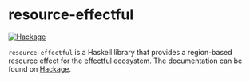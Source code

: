 # resource-effectful

[![Hackage](https://img.shields.io/hackage/v/resource-effectful.svg?logo=haskell&label=resource-effectful)](https://hackage.haskell.org/package/resource-effectful)

`resource-effectful` is a Haskell library that provides a region-based resource effect for the [effectful](https://hackage.haskell.org/package/effectful-core) ecosystem. The documentation can be found on [Hackage](https://hackage.haskell.org/package/resource-effectful).